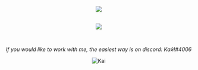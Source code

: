 <div align="center"> 
<img align="center" src="https://media0.giphy.com/media/l3q2x4zl5XVfRGXOo/giphy.gif?cid=6c09b952b02f2b88c6446f71d4ec25be62114b42c8dc1f1f&rid=giphy.gif&ct=g">
</div>
<br>
<p align="center">
  <a>
    <img src="https://skillicons.dev/icons?i=linux,neovim,git" />
  </a>
</p>

<br>

<p align="center">
<i align="center">If you would like to work with me, the easiest way is on discord: Кай!#4006</i>
</p>

<p align="center"><img src="https://github-readme-streak-stats.herokuapp.com/?user=thekaigonzalez&theme=dark" alt="Kai" /></p><br>
  </html>
